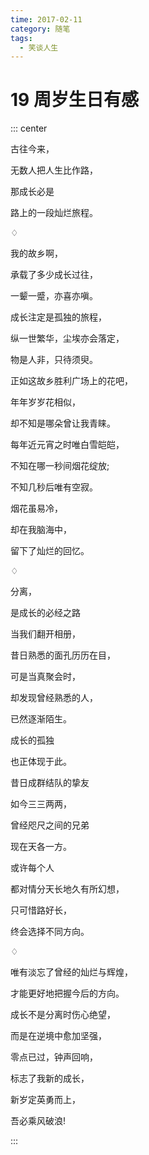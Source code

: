 ```yaml
---
time: 2017-02-11
category: 随笔
tags:
  - 笑谈人生
---
```


# 19 周岁生日有感

::: center

古往今来，

无数人把人生比作路，

那成长必是

路上的一段灿烂旅程。

♢

我的故乡啊，

承载了多少成长过往，

一颦一蹙，亦喜亦嗔。

成长注定是孤独的旅程，

纵一世繁华，尘埃亦会落定，

物是人非，只待须臾。

正如这故乡胜利广场上的花吧，

年年岁岁花相似，

却不知是哪朵曾让我青睐。

每年近元宵之时唯白雪皑皑，

不知在哪一秒间烟花绽放;

不知几秒后唯有空寂。

烟花虽易冷，

却在我脑海中，

留下了灿烂的回忆。

♢

分离，

是成长的必经之路

当我们翻开相册，

昔日熟悉的面孔历历在目，

可是当真聚会时，

却发现曾经熟悉的人，

已然逐渐陌生。

成长的孤独

也正体现于此。

昔日成群结队的挚友

如今三三两两，

曾经咫尺之间的兄弟

现在天各一方。

或许每个人

都对情分天长地久有所幻想，

只可惜路好长，

终会选择不同方向。

♢

唯有淡忘了曾经的灿烂与辉煌，

才能更好地把握今后的方向。

成长不是分离时伤心绝望，

而是在逆境中愈加坚强，

零点已过，钟声回响，

标志了我新的成长，

新岁定英勇而上，

吾必乘风破浪!

:::
